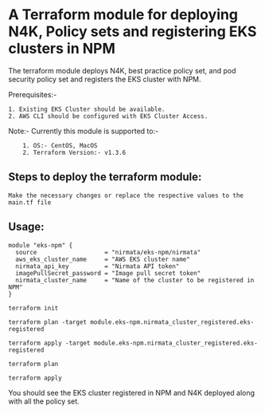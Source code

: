 # A Terraform module for deploying N4K, Policy sets and registering EKS clusters in NPM

The terraform module deploys N4K, best practice policy set, and pod security policy set and registers the EKS cluster with NPM.

Prerequisites:- 

	1. Existing EKS Cluster should be available.
	2. AWS CLI should be configured with EKS Cluster Access.

Note:- Currently this module is supported to:-

        1. OS:- CentOS, MacOS
        2. Terraform Version:- v1.3.6

## Steps to deploy the terraform module:

```
Make the necessary changes or replace the respective values to the main.tf file
```

## Usage:

```
module "eks-npm" {
  source                   = "nirmata/eks-npm/nirmata"
  aws_eks_cluster_name     = "AWS EKS cluster name"
  nirmata_api_key          = "Nirmata API token"
  imagePullSecret_password = "Image pull secret token"
  nirmata_cluster_name     = "Name of the cluster to be registered in NPM"
}
```

```
terraform init
```

```
terraform plan -target module.eks-npm.nirmata_cluster_registered.eks-registered
```

```
terraform apply -target module.eks-npm.nirmata_cluster_registered.eks-registered
```

```
terraform plan
```

```
terraform apply
```

You should see the EKS cluster registered in NPM and N4K deployed along with all the policy set.
